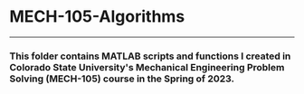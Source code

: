 # MECH-105-Algorithms
----
### This folder contains MATLAB scripts and functions I created in Colorado State University's Mechanical Engineering Problem Solving (MECH-105) course in the Spring of 2023.
